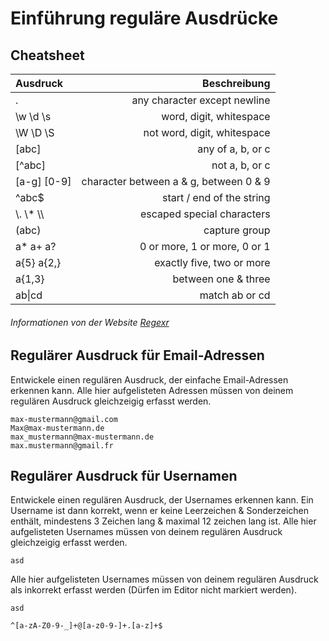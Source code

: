 # Einführung reguläre Ausdrücke

## Cheatsheet


| Ausdruck | Beschreibung |
| :--- | ---: |
| .	| any character except newline |
| \w \d \s | word, digit, whitespace |	
| \W \D \S | not word, digit, whitespace |
| [abc] |	any of a, b, or c |
| [^abc] |	not a, b, or c |
| [a-g] [0-9] |	character between a & g, between 0 & 9 | 
| ^abc$ | start / end of the string |
| \\\. \\\* \\\\ | 	escaped special characters |
| (abc) | 	capture group |
| a* a+ a? | 0 or more, 1 or more, 0 or 1 |
| a{5} a{2,} | exactly five, two or more |
| a{1,3} | between one & three |
| ab\|cd |	match ab or cd |
###### Informationen von der Website [Regexr](https://regexr.com/)

## Regulärer Ausdruck für Email-Adressen
Entwickele einen regulären Ausdruck, der einfache Email-Adressen erkennen kann. 
Alle hier aufgelisteten Adressen müssen von deinem regulären Ausdruck gleichzeigig erfasst werden.

```
max-mustermann@gmail.com
Max@max-mustermann.de
max_mustermann@max-mustermann.de
max.mustermann@gmail.fr
```

## Regulärer Ausdruck für Usernamen
Entwickele einen regulären Ausdruck, der Usernames erkennen kann. 
Ein Username ist dann korrekt, wenn er keine Leerzeichen & Sonderzeichen enthält, mindestens 3 Zeichen lang & maximal 12 zeichen lang ist.
Alle hier aufgelisteten Usernames müssen von deinem regulären Ausdruck gleichzeigig erfasst werden.
```
asd
```

Alle hier aufgelisteten Usernames müssen von deinem regulären Ausdruck als inkorrekt erfasst werden (Dürfen im Editor nicht markiert werden).
```
asd
```

```
^[a-zA-Z0-9-_]+@[a-z0-9-]+.[a-z]+$
```
